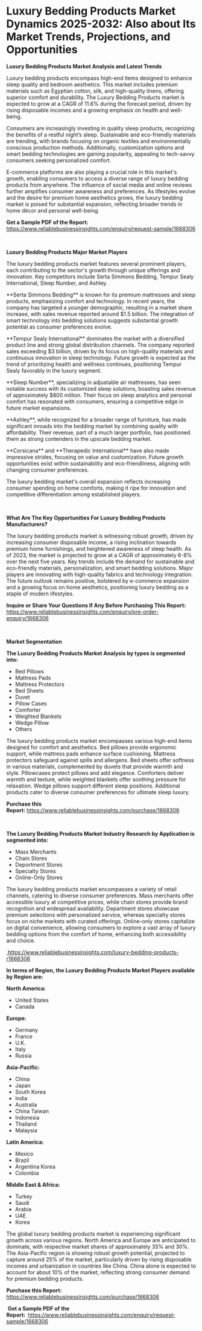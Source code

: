 <p><h1>Luxury Bedding Products Market Dynamics 2025-2032: Also about Its Market Trends, Projections, and Opportunities</h1></p><p><strong>Luxury Bedding Products Market Analysis and Latest Trends</strong></p>
<p><p>Luxury bedding products encompass high-end items designed to enhance sleep quality and bedroom aesthetics. This market includes premium materials such as Egyptian cotton, silk, and high-quality linens, offering superior comfort and durability. The Luxury Bedding Products market is expected to grow at a CAGR of 11.6% during the forecast period, driven by rising disposable incomes and a growing emphasis on health and well-being. </p><p>Consumers are increasingly investing in quality sleep products, recognizing the benefits of a restful night’s sleep. Sustainable and eco-friendly materials are trending, with brands focusing on organic textiles and environmentally conscious production methods. Additionally, customization options and smart bedding technologies are gaining popularity, appealing to tech-savvy consumers seeking personalized comfort. </p><p>E-commerce platforms are also playing a crucial role in this market's growth, enabling consumers to access a diverse range of luxury bedding products from anywhere. The influence of social media and online reviews further amplifies consumer awareness and preferences. As lifestyles evolve and the desire for premium home aesthetics grows, the luxury bedding market is poised for substantial expansion, reflecting broader trends in home décor and personal well-being.</p></p>
<p><strong>Get a Sample PDF of the Report:&nbsp;</strong> <a href="https://www.reliablebusinessinsights.com/enquiry/request-sample/1668306?utm_campaign=3176&utm_medium=2&utm_source=Github&utm_content=ia&utm_term=17042025&utm_id=luxury-bedding-products">https://www.reliablebusinessinsights.com/enquiry/request-sample/1668306</a></p>
<p>&nbsp;</p>
<p><strong>Luxury Bedding Products Major Market Players</strong></p>
<p><p>The luxury bedding products market features several prominent players, each contributing to the sector's growth through unique offerings and innovation. Key competitors include Serta Simmons Bedding, Tempur Sealy International, Sleep Number, and Ashley.</p><p>**Serta Simmons Bedding** is known for its premium mattresses and sleep products, emphasizing comfort and technology. In recent years, the company has targeted a younger demographic, resulting in a market share increase, with sales revenue reported around $1.5 billion. The integration of smart technology into bedding solutions suggests substantial growth potential as consumer preferences evolve.</p><p>**Tempur Sealy International** dominates the market with a diversified product line and strong global distribution channels. The company reported sales exceeding $3 billion, driven by its focus on high-quality materials and continuous innovation in sleep technology. Future growth is expected as the trend of prioritizing health and wellness continues, positioning Tempur Sealy favorably in the luxury segment.</p><p>**Sleep Number**, specializing in adjustable air mattresses, has seen notable success with its customized sleep solutions, boasting sales revenue of approximately $800 million. Their focus on sleep analytics and personal comfort has resonated with consumers, ensuring a competitive edge in future market expansions.</p><p>**Ashley**, while recognized for a broader range of furniture, has made significant inroads into the bedding market by combining quality with affordability. Their revenue, part of a much larger portfolio, has positioned them as strong contenders in the upscale bedding market.</p><p>**Corsicana** and **Therapedic International** have also made impressive strides, focusing on value and customization. Future growth opportunities exist within sustainability and eco-friendliness, aligning with changing consumer preferences.</p><p>The luxury bedding market's overall expansion reflects increasing consumer spending on home comforts, making it ripe for innovation and competitive differentiation among established players.</p></p>
<p>&nbsp;</p>
<p><strong>What Are The Key Opportunities For Luxury Bedding Products Manufacturers?</strong></p>
<p><p>The luxury bedding products market is witnessing robust growth, driven by increasing consumer disposable income, a rising inclination towards premium home furnishings, and heightened awareness of sleep health. As of 2023, the market is projected to grow at a CAGR of approximately 6-8% over the next five years. Key trends include the demand for sustainable and eco-friendly materials, personalization, and smart bedding solutions. Major players are innovating with high-quality fabrics and technology integration. The future outlook remains positive, bolstered by e-commerce expansion and a growing focus on home aesthetics, positioning luxury bedding as a staple of modern lifestyles.</p></p>
<p><strong>Inquire or Share Your Questions If Any Before Purchasing This Report:</strong> <a href="https://www.reliablebusinessinsights.com/enquiry/pre-order-enquiry/1668306?utm_campaign=3176&utm_medium=2&utm_source=Github&utm_content=ia&utm_term=17042025&utm_id=luxury-bedding-products">https://www.reliablebusinessinsights.com/enquiry/pre-order-enquiry/1668306</a></p>
<p>&nbsp;</p>
<p><strong>Market Segmentation</strong></p>
<p><strong>The Luxury Bedding Products Market Analysis by types is segmented into:</strong></p>
<p><ul><li>Bed Pillows</li><li>Mattress Pads</li><li>Mattress Protectors</li><li>Bed Sheets</li><li>Duvet</li><li>Pillow Cases</li><li>Comforter</li><li>Weighted Blankets</li><li>Wedge Pillow</li><li>Others</li></ul></p>
<p><p>The luxury bedding products market encompasses various high-end items designed for comfort and aesthetics. Bed pillows provide ergonomic support, while mattress pads enhance surface cushioning. Mattress protectors safeguard against spills and allergens. Bed sheets offer softness in various materials, complemented by duvets that provide warmth and style. Pillowcases protect pillows and add elegance. Comforters deliver warmth and texture, while weighted blankets offer soothing pressure for relaxation. Wedge pillows support different sleep positions. Additional products cater to diverse consumer preferences for ultimate sleep luxury.</p></p>
<p><strong>Purchase this Report:&nbsp;</strong><a href="https://www.reliablebusinessinsights.com/purchase/1668306?utm_campaign=3176&utm_medium=2&utm_source=Github&utm_content=ia&utm_term=17042025&utm_id=luxury-bedding-products">https://www.reliablebusinessinsights.com/purchase/1668306</a></p>
<p>&nbsp;</p>
<p><strong>The Luxury Bedding Products Market Industry Research by Application is segmented into:</strong></p>
<p><ul><li>Mass Merchants</li><li>Chain Stores</li><li>Deportment Stores</li><li>Specialty Stores</li><li>Online-Only Stores</li></ul></p>
<p><p>The luxury bedding products market encompasses a variety of retail channels, catering to diverse consumer preferences. Mass merchants offer accessible luxury at competitive prices, while chain stores provide brand recognition and widespread availability. Department stores showcase premium selections with personalized service, whereas specialty stores focus on niche markets with curated offerings. Online-only stores capitalize on digital convenience, allowing consumers to explore a vast array of luxury bedding options from the comfort of home, enhancing both accessibility and choice.</p></p>
<p><a href="https://www.reliablebusinessinsights.com/luxury-bedding-products-r1668306?utm_campaign=3176&utm_medium=2&utm_source=Github&utm_content=ia&utm_term=17042025&utm_id=luxury-bedding-products">&nbsp;https://www.reliablebusinessinsights.com/luxury-bedding-products-r1668306</a></p>
<p><strong>In terms of Region, the Luxury Bedding Products Market Players available by Region are:</strong></p>
<p>
    <p> <strong> North America: </strong>
        <ul>
            <li>United States</li>
            <li>Canada</li>
        </ul>
        </p> 
    <p> <strong> Europe: </strong>
        <ul>
            <li>Germany</li>
            <li>France</li>
            <li>U.K.</li>
            <li>Italy</li>
            <li>Russia</li>
        </ul>
        </p> 
    <p> <strong> Asia-Pacific: </strong>
        <ul>
            <li>China</li>
            <li>Japan</li>
            <li>South Korea</li>
            <li>India</li>
            <li>Australia</li>
            <li>China Taiwan</li>
            <li>Indonesia</li>
            <li>Thailand</li>
            <li>Malaysia</li>
        </ul>
        </p> 
    <p> <strong> Latin America: </strong>
        <ul>
            <li>Mexico</li>
            <li>Brazil</li>
            <li>Argentina Korea</li>
            <li>Colombia</li>
        </ul>
        </p> 
    <p> <strong> Middle East & Africa: </strong>
        <ul>
            <li>Turkey</li>
            <li>Saudi</li>
            <li>Arabia</li>
            <li>UAE</li>
            <li>Korea</li>
        </ul>
    </p>
    </p>
<p><p>The global luxury bedding products market is experiencing significant growth across various regions. North America and Europe are anticipated to dominate, with respective market shares of approximately 35% and 30%. The Asia-Pacific region is showing robust growth potential, projected to capture around 25% of the market, particularly driven by rising disposable incomes and urbanization in countries like China. China alone is expected to account for about 10% of the market, reflecting strong consumer demand for premium bedding products.</p></p>
<p><strong>Purchase this Report: </strong><a href="https://www.reliablebusinessinsights.com/purchase/1668306?utm_campaign=3176&utm_medium=2&utm_source=Github&utm_content=ia&utm_term=17042025&utm_id=luxury-bedding-products">https://www.reliablebusinessinsights.com/purchase/1668306</a></p>
<p>&nbsp;<strong>Get a Sample PDF of the Report:&nbsp;&nbsp;</strong><a href="https://www.reliablebusinessinsights.com/enquiry/request-sample/1668306?utm_campaign=3176&utm_medium=2&utm_source=Github&utm_content=ia&utm_term=17042025&utm_id=luxury-bedding-products">https://www.reliablebusinessinsights.com/enquiry/request-sample/1668306</a></p>
<p><strong></strong></p>
<p><p></p><p></p><p></p></p>